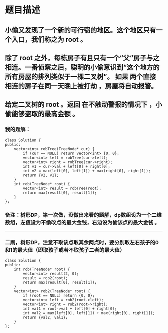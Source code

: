 # 题目描述
## 小偷又发现了一个新的可行窃的地区。这个地区只有一个入口，我们称之为 root 。
## 除了 root 之外，每栋房子有且只有一个“父“房子与之相连。一番侦察之后，聪明的小偷意识到“这个地方的所有房屋的排列类似于一棵二叉树”。 如果 两个直接相连的房子在同一天晚上被打劫 ，房屋将自动报警。
## 给定二叉树的 root 。返回 在不触动警报的情况下 ，小偷能够盗取的最高金额 。
### 我的题解：
```
class Solution {
public:
    vector<int> robTree(TreeNode* cur) {
        if (cur == NULL) return vector<int> {0, 0};
        vector<int> left = robTree(cur->left);
        vector<int> right = robTree(cur->right);
        int v1 = cur->val + left[0] + right[0];
        int v2 = max(left[0], left[1]) + max(right[0], right[1]);
        return {v2, v1};
    }
    int rob(TreeNode* root) {
        vector<int> result = robTree(root);
        return max(result[0], result[1]);
    }
};
```
### **备注**：树形DP，第一次做，没做出来看的题解，dp数组设为一个二维数组，左值设为不偷改点的最大金钱，右边设为偷该点的最大金钱 。
***
### 二刷，树形DP，注意不取该点取其余两点时，要分别取左右孩子的0和1的最大值（即取孩子或者不取孩子二者的最大值）
```
class Solution {
public:
    int rob(TreeNode* root) {
        vector<int> result(2, 0);
        result = rob2(root);
        return max(result[0], result[1]);
    }
    vector<int> rob2(TreeNode* root) {
        if (root == NULL) return {0, 0};
        vector<int> left = rob2(root->left);
        vector<int> right = rob2(root->right);
        int val1 = root->val + left[0] + right[0];
        int val2 = max(left[0], left[1]) + max(right[0], right[1]);
        return {val2, val1};
    }
};
```
